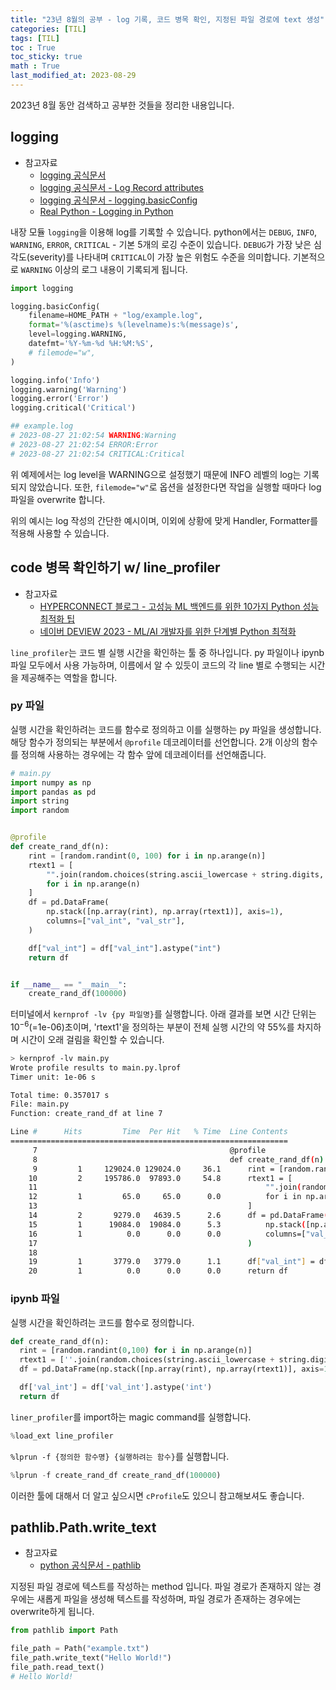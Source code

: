 ```yaml
---
title: "23년 8월의 공부 - log 기록, 코드 병목 확인, 지정된 파일 경로에 text 생성"
categories: [TIL]
tags: [TIL]
toc : True
toc_sticky: true
math : True
last_modified_at: 2023-08-29
---
```


2023년 8월 동안 검색하고 공부한 것들을 정리한 내용입니다.   

## logging 
* 참고자료
  - [logging 공식문서](https://docs.python.org/3/howto/logging.html)
  - [logging 공식문서 - Log Record attributes](https://docs.python.org/ko/3/library/logging.html#logrecord-attributes)
  - [logging 공식문서 - logging.basicConfig](https://docs.python.org/ko/3/library/logging.html#logging.basicConfig)
  - [Real Python - Logging in Python](https://realpython.com/python-logging/)

내장 모듈 `logging`을 이용해 log를 기록할 수 있습니다. python에서는 `DEBUG`, `INFO`, `WARNING`, `ERROR`, `CRITICAL` - 기본 5개의 로깅 수준이 있습니다. `DEBUG`가 가장 낮은 심각도(severity)를 나타내며 `CRITICAL`이 가장 높은 위험도 수준을 의미합니다. 기본적으로 `WARNING` 이상의 로그 내용이 기록되게 됩니다.

```py
import logging

logging.basicConfig(
    filename=HOME_PATH + "log/example.log",
    format='%(asctime)s %(levelname)s:%(message)s',
    level=logging.WARNING,
    datefmt='%Y-%m-%d %H:%M:%S',
    # filemode="w",
)

logging.info('Info')
logging.warning('Warning')
logging.error('Error')
logging.critical('Critical')

## example.log
# 2023-08-27 21:02:54 WARNING:Warning
# 2023-08-27 21:02:54 ERROR:Error
# 2023-08-27 21:02:54 CRITICAL:Critical
```
위 예제에서는 log level을 WARNING으로 설정했기 때문에 INFO 레벨의 log는 기록되지 않았습니다. 또한, `filemode="w"`로 옵션을 설정한다면 작업을 실행할 때마다 log 파일을 overwrite 합니다.

위의 예시는 log 작성의 간단한 예시이며, 이외에 상황에 맞게 Handler, Formatter를 적용해 사용할 수 있습니다.

## code 병목 확인하기 w/ line_profiler
* 참고자료
  - [ HYPERCONNECT 블로그 - 고성능 ML 백엔드를 위한 10가지 Python 성능 최적화 팁](https://hyperconnect.github.io/2023/05/30/Python-Performance-Tips.html#10-%EB%B3%B4%EB%84%88%EC%8A%A4-line-profiler-%EC%82%AC%EC%9A%A9%EB%B2%95)
  - [네이버 DEVIEW 2023 - ML/AI 개발자를 위한 단계별 Python 최적화](https://deview.kr/data/deview/session/attach/%5B212%5DML_AI_%EA%B0%9C%EB%B0%9C%EC%9E%90%EB%A5%BC_%EC%9C%84%ED%95%9C_%EB%8B%A8%EA%B3%84%EB%B3%84_Python_%EC%B5%9C%EC%A0%81%ED%99%94_%EA%B0%80%EC%9D%B4%EB%93%9C%EB%9D%BC%EC%9D%B8.pdf)

`line_profiler`는 코드 별 실행 시간을 확인하는 툴 중 하나입니다. py 파일이나 ipynb 파일 모두에서 사용 가능하며, 이름에서 알 수 있듯이 코드의 각 line 별로 수행되는 시간을 제공해주는 역할을 합니다. 

### py 파일

실행 시간을 확인하려는 코드를 함수로 정의하고 이를 실행하는 py 파일을 생성합니다. 해당 함수가 정의되는 부분에서 `@profile` 데코레이터를 선언합니다. 2개 이상의 함수를 정의해 사용하는 경우에는 각 함수 앞에 데코레이터를 선언해줍니다.

```py
# main.py
import numpy as np
import pandas as pd
import string
import random


@profile
def create_rand_df(n):
    rint = [random.randint(0, 100) for i in np.arange(n)]
    rtext1 = [
        "".join(random.choices(string.ascii_lowercase + string.digits, k=10))
        for i in np.arange(n)
    ]
    df = pd.DataFrame(
        np.stack([np.array(rint), np.array(rtext1)], axis=1),
        columns=["val_int", "val_str"],
    )

    df["val_int"] = df["val_int"].astype("int")
    return df


if __name__ == "__main__":
    create_rand_df(100000)
```

터미널에서 `kernprof -lv {py 파일명}`를 실행합니다. 아래 결과를 보면 시간 단위는 $10^{-6}$(=1e-06)초이며, 'rtext1'을 정의하는 부분이 전체 실행 시간의 약 55%를 차지하며 시간이 오래 걸림을 확인할 수 있습니다.

```bash
> kernprof -lv main.py 
Wrote profile results to main.py.lprof
Timer unit: 1e-06 s

Total time: 0.357017 s
File: main.py
Function: create_rand_df at line 7

Line #      Hits         Time  Per Hit   % Time  Line Contents
==============================================================
     7                                           @profile
     8                                           def create_rand_df(n):
     9         1     129024.0 129024.0     36.1      rint = [random.randint(0, 100) for i in np.arange(n)]
    10         2     195786.0  97893.0     54.8      rtext1 = [
    11                                                   "".join(random.choices(string.ascii_lowercase + string.digits, k=10))
    12         1         65.0     65.0      0.0          for i in np.arange(n)
    13                                               ]
    14         2       9279.0   4639.5      2.6      df = pd.DataFrame(
    15         1      19084.0  19084.0      5.3          np.stack([np.array(rint), np.array(rtext1)], axis=1),
    16         1          0.0      0.0      0.0          columns=["val_int", "val_str"],
    17                                               )
    18                                           
    19         1       3779.0   3779.0      1.1      df["val_int"] = df["val_int"].astype("int")
    20         1          0.0      0.0      0.0      return df
```
### ipynb 파일

실행 시간을 확인하려는 코드를 함수로 정의합니다. 

```py
def create_rand_df(n):
  rint = [random.randint(0,100) for i in np.arange(n)]
  rtext1 = [''.join(random.choices(string.ascii_lowercase + string.digits, k=10)) for i in np.arange(n)]
  df = pd.DataFrame(np.stack([np.array(rint), np.array(rtext1)], axis=1), columns=['val_int', 'val_str'])

  df['val_int'] = df['val_int'].astype('int')
  return df
```

`liner_profiler`를 import하는 magic command를 실행합니다.
```py
%load_ext line_profiler
```

`%lprun -f {정의한 함수명} {실행하려는 함수}`를 실행합니다.
```py
%lprun -f create_rand_df create_rand_df(100000)
```


이러한 툴에 대해서 더 알고 싶으시면 `cProfile`도 있으니 참고해보셔도 좋습니다.


## pathlib.Path.write_text
* 참고자료
   - [python 공식문서 - pathlib](https://docs.python.org/3/library/pathlib.html?highlight=write_text)

지정된 파일 경로에 텍스트를 작성하는 method 입니다. 파일 경로가 존재하지 않는 경우에는 새롭게 파일을 생성해 텍스트를 작성하며, 파일 경로가 존재하는 경우에는 overwrite하게 됩니다.

```py
from pathlib import Path

file_path = Path("example.txt")
file_path.write_text("Hello World!")
file_path.read_text()
# Hello World!
```



